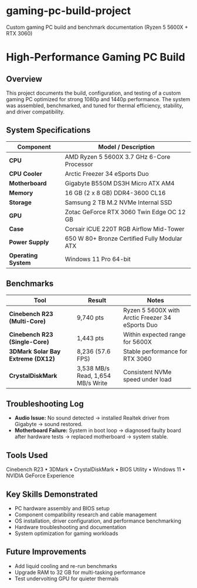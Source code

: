 # gaming-pc-build-project
Custom gaming PC build and benchmark documentation (Ryzen 5 5600X + RTX 3060)
# High-Performance Gaming PC Build

## Overview
This project documents the build, configuration, and testing of a custom gaming PC optimized for strong 1080p and 1440p performance. The system was assembled, benchmarked, and tuned for thermal efficiency, stability, and driver compatibility.

## System Specifications
| Component | Model / Description |
|------------|--------------------|
| **CPU** | AMD Ryzen 5 5600X 3.7 GHz 6-Core Processor |
| **CPU Cooler** | Arctic Freezer 34 eSports Duo |
| **Motherboard** | Gigabyte B550M DS3H Micro ATX AM4 |
| **Memory** | 16 GB (2 x 8 GB) DDR4-3600 CL16 |
| **Storage** | Samsung 2 TB M.2 NVMe Internal SSD |
| **GPU** | Zotac GeForce RTX 3060 Twin Edge OC 12 GB |
| **Case** | Corsair iCUE 220T RGB Airflow Mid-Tower |
| **Power Supply** | 650 W 80+ Bronze Certified Fully Modular ATX |
| **Operating System** | Windows 11 Pro 64-bit |

## Benchmarks
| Tool | Result | Notes |
|------|---------|-------|
| **Cinebench R23 (Multi-Core)** | 9,740 pts | Ryzen 5 5600X with Arctic Freezer 34 eSports Duo |
| **Cinebench R23 (Single-Core)** | 1,443 pts | Within expected range for 5600X |
| **3DMark Solar Bay Extreme (DX12)** | 8,236 (57.6 FPS) | Stable performance for RTX 3060 |
| **CrystalDiskMark** | 3,538 MB/s Read, 1,654 MB/s Write | Consistent NVMe speed under load |


## Troubleshooting Log
- **Audio Issue:** No sound detected → installed Realtek driver from Gigabyte → sound restored.
- **Motherboard Failure:** System in boot loop → diagnosed faulty board after hardware tests → replaced motherboard → system stable.


## Tools Used
Cinebench R23 • 3DMark • CrystalDiskMark  • BIOS Utility • Windows 11 • NVIDIA GeForce Experience

## Key Skills Demonstrated
- PC hardware assembly and BIOS setup  
- Component compatibility research and cable management  
- OS installation, driver configuration, and performance benchmarking  
- Hardware troubleshooting and documentation  
- System optimization for gaming workloads

## Future Improvements
- Add liquid cooling and re-run benchmarks  
- Upgrade RAM to 32 GB for multi-tasking performance  
- Test undervolting GPU for quieter thermals
